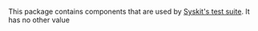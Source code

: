 This package contains components that are used by [Syskit's test
suite](https://github.com/rock-core/tools-syskit). It has no other value
